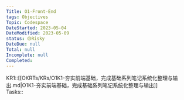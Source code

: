 ```yaml
---
Title: O1-Front-End
tags: Objectives
Topic: Codespace
DateStarted: 2023-05-04
DateModified: 2023-05-09
status: 🟡Risky
DateDue: null
Total: null
Incomplete: null
Completed: 
---
```

KR1::[[OKRTs/KRs/O1K1-夯实前端基础，完成基础系列笔记系统化整理与输出.md|O1K1-夯实前端基础，完成基础系列笔记系统化整理与输出]]  
Tasks:: 

